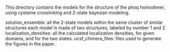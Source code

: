 This directory contains the models for the structure of the phoq homodimer,
using cysteine crosslinking and 2-state bayesian modeling.

solution_ensemble:      all the 2-state models within the same cluster of similar structures
                        each model is made of two structures, labeled by number 1 and 2
localization_densities: all the calculated localization densities, for given domains, and for the
                        two states.
ucsf_chimera_files:     files used to generate the figures in the paper.
